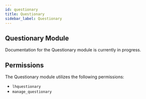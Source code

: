 ```yaml
---
id: questionary
title: Questionary
sidebar_label: Questionary
---
```


## Questionary Module

Documentation for the Questionary module is currently in progress.

## Permissions

The Questionary module utilizes the following permissions:

*   `lhquestionary`
*   `manage_questionary`
